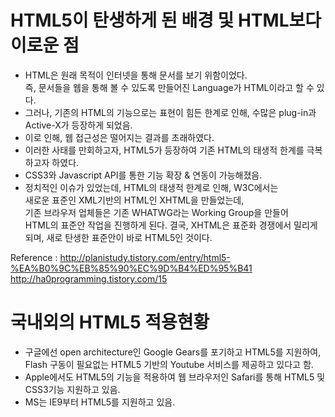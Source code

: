 # HTML5이 탄생하게 된 배경 및 HTML보다 이로운 점

- HTML은 원래 목적이 인터넷을 통해 문서를 보기 위함이었다.  
  즉, 문서들을 웹을 통해 볼 수 있도록 만들어진 Language가 HTML이라고 할 수 있다.  
- 그러나, 기존의 HTML의 기능으로는  표현이 힘든 한계로 인해, 수많은 plug-in과  
  Active-X가 등장하게 되었음.  
- 이로 인해, 웹 접근성은 떨어지는 결과를 초래하였다. 
- 이러한 사태를 만회하고자, HTML5가 등장하여 기존 HTML의 태생적 한계를 극복하고자 하였다.  
- CSS3와 Javascript API를 통한 기능 확장 & 연동이 가능해졌음.  
- 정치적인 이슈가 있었는데, HTML의 태생적 한계로 인해, W3C에서는  
  새로운 표준인 XML기반의 HTML인 XHTML을 만들었는데,  
  기존 브라우저 업체들은 기존 WHATWG라는 Working Group을 만들어  
  HTML의 표준안 작업을 진행하게 된다. 결국, XHTML은 표준화 경쟁에서 밀리게 되며,
  새로 탄생한 표준안이 바로 HTML5인 것이다.  

 Reference : <http://planistudy.tistory.com/entry/html5-%EA%B0%9C%EB%85%90%EC%9D%B4%ED%95%B41>  
 <http://ha0programming.tistory.com/15>

# 국내외의 HTML5 적용현황
- 구글에선 open architecture인 Google Gears를 포기하고 HTML5를 지원하여,  
Flash 구동이 필요없는 HTML5 기반의 Youtube 서비스를 제공하고 있다고 함.
- Apple에서도 HTML5의 기능을 적용하여 웹 브라우저인 Safari를 통해 HTML5 및 CSS3기능 지원하고 있음.
- MS는 IE9부터 HTML5를 지원하고 있음. 